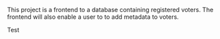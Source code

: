 This project is a frontend to a database containing registered voters. The frontend will also enable a user to to add metadata to voters.

Test